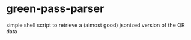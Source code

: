 # green-pass-parser
simple shell script to retrieve a (almost good) jsonized version of the QR data
